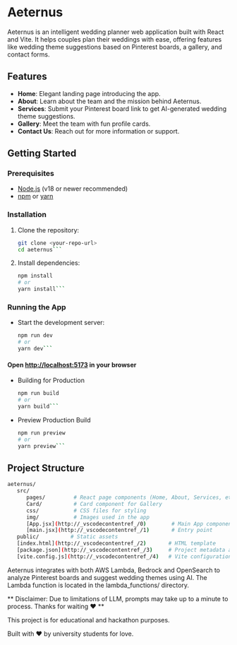 # Aeternus

Aeternus is an intelligent wedding planner web application built with React and Vite. It helps couples plan their weddings with ease, offering features like wedding theme suggestions based on Pinterest boards, a gallery, and contact forms.

## Features

- **Home**: Elegant landing page introducing the app.
- **About**: Learn about the team and the mission behind Aeternus.
- **Services**: Submit your Pinterest board link to get AI-generated wedding theme suggestions.
- **Gallery**: Meet the team with fun profile cards.
- **Contact Us**: Reach out for more information or support.

## Getting Started

### Prerequisites

- [Node.js](https://nodejs.org/) (v18 or newer recommended)
- [npm](https://www.npmjs.com/) or [yarn](https://yarnpkg.com/)

### Installation

1. Clone the repository:
   ```sh
   git clone <your-repo-url>
   cd aeternus```

2. Install dependencies:
   ```sh
   npm install
   # or
   yarn install```
### Running the App
- Start the development server:
   ```sh
   npm run dev
   # or
   yarn dev```

<h4>Open <a href="http://localhost:5173">http://localhost:5173</a> in your browser</h4>

- Building for Production
   ```sh
   npm run build
   # or
   yarn build```

- Preview Production Build
   ```sh
   npm run preview
   # or
   yarn preview```

## Project Structure

   ```sh
   aeternus/
      src/
         pages/         # React page components (Home, About, Services, etc.) 
         Card/          # Card component for Gallery
         css/           # CSS files for styling
         img/           # Images used in the app
         [App.jsx](http://_vscodecontentref_/0)        # Main App component
         [main.jsx](http://_vscodecontentref_/1)       # Entry point
      public/          # Static assets
      [index.html](http://_vscodecontentref_/2)       # HTML template
      [package.json](http://_vscodecontentref_/3)     # Project metadata and scripts
      [vite.config.js](http://_vscodecontentref_/4)   # Vite configuration
   ```

Aeternus integrates with both AWS Lambda, Bedrock and OpenSearch to analyze Pinterest boards and suggest wedding themes using AI. The Lambda function is located in the lambda_functions/ directory.

** Disclaimer: Due to limitations of LLM, prompts may take up to a minute to process. Thanks for waiting ❤️ **

This project is for educational and hackathon purposes.

Built with ❤️ by university students for love.
